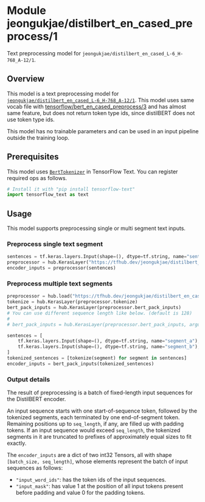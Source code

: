 # Module jeongukjae/distilbert_en_cased_preprocess/1

Text preprocessing model for `jeongukjae/distilbert_en_cased_L-6_H-768_A-12/1`.

<!-- asset-path: https://storage.googleapis.com/jeongukjae-tf-models/distilbert/distilbert-base-cased-preprocess.tar.gz -->
<!-- task: text-preprocessing -->
<!-- fine-tunable: false -->
<!-- license: apache-2.0 -->
<!-- format: saved_model_2 -->
<!-- language: en -->

## Overview

This model is a text preprocessing model for [`jeongukjae/distilbert_en_cased_L-6_H-768_A-12/1`](https://tfhub.dev/jeongukjae/distilbert_en_cased_L-6_H-768_A-12/1). This model uses same vocab file with [tensorflow/bert_en_cased_preprocess/3](https://tfhub.dev/tensorflow/bert_en_cased_preprocess/3) and has almost same feature, but does not return token type ids, since distilBERT does not use token type ids.

This model has no trainable parameters and can be used in an input pipeline outside the training loop.

## Prerequisites

This model uses [`BertTokenizer`](https://www.tensorflow.org/text/api_docs/python/text/BertTokenizer) in TensorFlow Text. You can register required ops as follows.

```python
# Install it with "pip install tensorflow-text"
import tensorflow_text as text
```

## Usage

This model supports preprocessing single or multi segment text inputs.

### Preprocess single text segment

```python
sentences = tf.keras.layers.Input(shape=(), dtype=tf.string, name="sentences")
preprocessor = hub.KerasLayer("https://tfhub.dev/jeongukjae/distilbert_en_cased_preprocess/1")
encoder_inputs = preprocessor(sentences)
```

### Preprocess multiple text segments

```python
preprocessor = hub.load("https://tfhub.dev/jeongukjae/distilbert_en_cased_preprocess/1")
tokenize = hub.KerasLayer(preprocessor.tokenize)
bert_pack_inputs = hub.KerasLayer(preprocessor.bert_pack_inputs)
# You can use different sequence length like below. (default is 128)
#
# bert_pack_inputs = hub.KerasLayer(preprocessor.bert_pack_inputs, arguments=dict(seq_length=64))

sentences = [
    tf.keras.layers.Input(shape=(), dtype=tf.string, name="segment_a"),
    tf.keras.layers.Input(shape=(), dtype=tf.string, name="segment_b"),
]
tokenized_sentences = [tokenize(segment) for segment in sentences]
encoder_inputs = bert_pack_inputs(tokenized_sentences)
```

### Output details

The result of preprocessing is a batch of fixed-length input sequences for the DistilBERT encoder.

An input sequence starts with one start-of-sequence token, followed by the tokenized segments, each terminated by one end-of-segment token. Remaining positions up to `seq_length`, if any, are filled up with padding tokens. If an input sequence would exceed `seq_length`, the tokenized segments in it are truncated to prefixes of approximately equal sizes to fit exactly.

The `encoder_inputs` are a dict of two int32 Tensors, all with shape `[batch_size, seq_length]`, whose elements represent the batch of input sequences as follows:

* `"input_word_ids"`: has the token ids of the input sequences.
* `"input_mask"`: has value 1 at the position of all input tokens present before padding and value 0 for the padding tokens.
